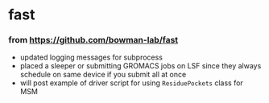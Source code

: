 # fast
### from https://github.com/bowman-lab/fast

- updated logging messages for subprocess
- placed a sleeper or submitting GROMACS jobs on LSF since they always schedule on same device if you submit all at once
- will post example of driver script for using `ResiduePockets` class for MSM
